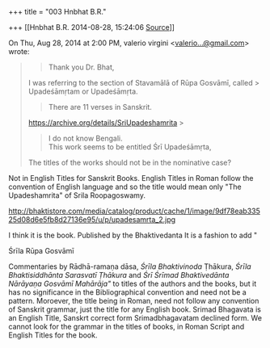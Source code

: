 +++
title = "003 Hnbhat B.R."

+++
[[Hnbhat B.R.	2014-08-28, 15:24:06 [Source](https://groups.google.com/g/samskrita/c/ztThQ30j4M8)]]



On Thu, Aug 28, 2014 at 2:00 PM, valerio virgini \<[valerio...@gmail.com]()\> wrote:  

> 
> > Thank you Dr. Bhat,  
>   
> I was referring to the section of Stavamālā of Rūpa Gosvāmī, called > Upadeśāmṛtam or Upadeśāmṛta.  
> > 
> > 
> > 
> > 
> > 
> > 
> > 
> > 
> > 
> > 
> > There are 11 verses in Sanskrit.  
>   
> <https://archive.org/details/SriUpadeshamrita> >
> 
> > 
> > 
> > 
> > 
> > 
> > 
> > 
> > 
> > 
> > I do not know Bengali.  
> This work seems to be entitled Śrī Upadeśāmṛta,  
>   
> The titles of the works should not be in the nominative case?  
> > 
> > 
> > 
> > 
> > 

  

  

Not in English Titles for Sanskrit Books. English Titles in Roman follow the convention of English language and so the title would mean only "The Upadeshamrita" of Srila Roopagoswamy. 

> 
> > 
> > 
> > 
> > 
> >   
> > 
> > 
> > 
> > 
> >   
> > 
> > 
> > 

<http://bhaktistore.com/media/catalog/product/cache/1/image/9df78eab33525d08d6e5fb8d27136e95/u/p/upadesamrta_2.jpg>  

  

I think it is the book. Published by the Bhaktivedanta It is a fashion to add "

Śrīla Rūpa Gosvāmī  

  

Commentaries by Rādhā-ramaṇa dāsa, *Śrīla Bhaktivinoda* Ṭhākura, *Śrīla Bhaktisiddhānta Sarasvatī Ṭhākura* and *Śrī Śrīmad Bhaktivedānta Nārāyaṇa Gosvāmī Mahārāja"* to titles of the authors and the books, but it has no significance in the Bibliographical convention and need not be a pattern. Moroever, the title being in Roman, need not follow any convention of Sanskrit grammar, just the title for any English book. Srimad Bhagavata is an English Title, Sanskrt correct form Srimadbhagavatam declined form. We cannot look for the grammar in the titles of books, in Roman Script and English Titles for the book.

  

  

  



